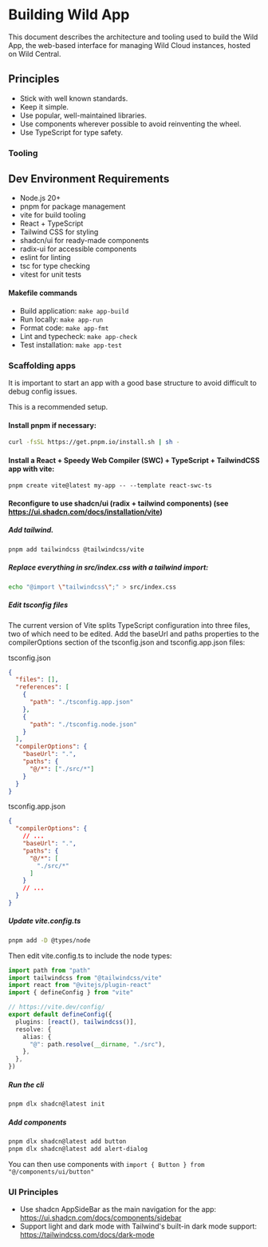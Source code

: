 # Building Wild App

This document describes the architecture and tooling used to build the Wild App, the web-based interface for managing Wild Cloud instances, hosted on Wild Central.

## Principles

- Stick with well known standards.
- Keep it simple.
- Use popular, well-maintained libraries.
- Use components wherever possible to avoid reinventing the wheel.
- Use TypeScript for type safety.

### Tooling
## Dev Environment Requirements

- Node.js 20+
- pnpm for package management
- vite for build tooling
- React + TypeScript
- Tailwind CSS for styling
- shadcn/ui for ready-made components
- radix-ui for accessible components
- eslint for linting
- tsc for type checking
- vitest for unit tests

#### Makefile commands

- Build application: `make app-build`
- Run locally: `make app-run`
- Format code: `make app-fmt`
- Lint and typecheck: `make app-check`
- Test installation: `make app-test`

### Scaffolding apps

It is important to start an app with a good base structure to avoid difficult to debug config issues.

This is a recommended setup.

#### Install pnpm if necessary:

```bash
curl -fsSL https://get.pnpm.io/install.sh | sh -
```

#### Install a React + Speedy Web Compiler (SWC) + TypeScript + TailwindCSS app with vite:

```
pnpm create vite@latest my-app -- --template react-swc-ts
```

#### Reconfigure to use shadcn/ui (radix + tailwind components) (see https://ui.shadcn.com/docs/installation/vite)

##### Add tailwind.

```bash
pnpm add tailwindcss @tailwindcss/vite
```

##### Replace everything in src/index.css with a tailwind import:

```bash
echo "@import \"tailwindcss\";" > src/index.css
```

##### Edit tsconfig files

The current version of Vite splits TypeScript configuration into three files, two of which need to be edited. Add the baseUrl and paths properties to the compilerOptions section of the tsconfig.json and tsconfig.app.json files:

tsconfig.json

```json
{
  "files": [],
  "references": [
    {
      "path": "./tsconfig.app.json"
    },
    {
      "path": "./tsconfig.node.json"
    }
  ],
  "compilerOptions": {
    "baseUrl": ".",
    "paths": {
      "@/*": ["./src/*"]
    }
  }
}
```

tsconfig.app.json

```json
{
  "compilerOptions": {
    // ...
    "baseUrl": ".",
    "paths": {
      "@/*": [
        "./src/*"
      ]
    }
    // ...
  }
}
```

##### Update vite.config.ts

```bash
pnpm add -D @types/node
```
Then edit vite.config.ts to include the node types:

```ts
import path from "path"
import tailwindcss from "@tailwindcss/vite"
import react from "@vitejs/plugin-react"
import { defineConfig } from "vite"

// https://vite.dev/config/
export default defineConfig({
  plugins: [react(), tailwindcss()],
  resolve: {
    alias: {
      "@": path.resolve(__dirname, "./src"),
    },
  },
})
```

##### Run the cli

```bash
pnpm dlx shadcn@latest init
```

##### Add components

```bash
pnpm dlx shadcn@latest add button
pnpm dlx shadcn@latest add alert-dialog
```

You can then use components with `import { Button } from "@/components/ui/button"`

### UI Principles

- Use shadcn AppSideBar as the main navigation for the app: https://ui.shadcn.com/docs/components/sidebar
- Support light and dark mode with Tailwind's built-in dark mode support: https://tailwindcss.com/docs/dark-mode
